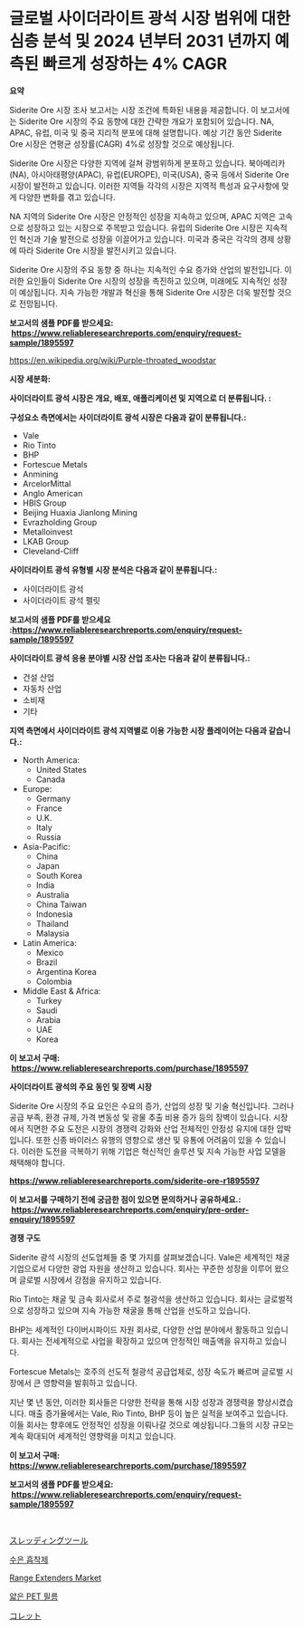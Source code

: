<p><h1>글로벌 사이더라이트 광석 시장 범위에 대한 심층 분석 및 2024 년부터 2031 년까지 예측된 빠르게 성장하는 4% CAGR</h1></p><p><strong>요약</strong></p>
<p><p>Siderite Ore 시장 조사 보고서는 시장 조건에 특화된 내용을 제공합니다. 이 보고서에는 Siderite Ore 시장의 주요 동향에 대한 간략한 개요가 포함되어 있습니다. NA, APAC, 유럽, 미국 및 중국 지리적 분포에 대해 설명합니다. 예상 기간 동안 Siderite Ore 시장은 연평균 성장률(CAGR) 4%로 성장할 것으로 예상됩니다.</p><p>Siderite Ore 시장은 다양한 지역에 걸쳐 광범위하게 분포하고 있습니다. 북아메리카(NA), 아시아태평양(APAC), 유럽(EUROPE), 미국(USA), 중국 등에서 Siderite Ore 시장이 발전하고 있습니다. 이러한 지역들 각각의 시장은 지역적 특성과 요구사항에 맞게 다양한 변화를 겪고 있습니다.</p><p>NA 지역의 Siderite Ore 시장은 안정적인 성장을 지속하고 있으며, APAC 지역은 고속으로 성장하고 있는 시장으로 주목받고 있습니다. 유럽의 Siderite Ore 시장은 지속적인 혁신과 기술 발전으로 성장을 이끌어가고 있습니다. 미국과 중국은 각각의 경제 상황에 따라 Siderite Ore 시장을 발전시키고 있습니다.</p><p>Siderite Ore 시장의 주요 동향 중 하나는 지속적인 수요 증가와 산업의 발전입니다. 이러한 요인들이 Siderite Ore 시장의 성장을 촉진하고 있으며, 미래에도 지속적인 성장이 예상됩니다. 지속 가능한 개발과 혁신을 통해 Siderite Ore 시장은 더욱 발전할 것으로 전망됩니다.</p></p>
<p><strong>보고서의 샘플 PDF를 받으세요: &nbsp;<a href="https://www.reliableresearchreports.com/enquiry/request-sample/1895597">https://www.reliableresearchreports.com/enquiry/request-sample/1895597</a></strong></p>
<p><a href="https://en.wikipedia.org/wiki/Purple-throated_woodstar">https://en.wikipedia.org/wiki/Purple-throated_woodstar</a></p>
<p><strong>시장 세분화:</strong></p>
<p><strong> 사이더라이트 광석 시장은 개요, 배포, 애플리케이션 및 지역으로 더 분류됩니다. :</strong></p>
<p><strong>구성요소 측면에서는 사이더라이트 광석 시장은 다음과 같이 분류됩니다.:</strong></p>
<p><ul><li>Vale</li><li>Rio Tinto</li><li>BHP</li><li>Fortescue Metals</li><li>Anmining</li><li>ArcelorMittal</li><li>Anglo American</li><li>HBIS Group</li><li>Beijing Huaxia Jianlong Mining</li><li>Evrazholding Group</li><li>Metalloinvest</li><li>LKAB Group</li><li>Cleveland-Cliff</li></ul></p>
<p><strong> 사이더라이트 광석 유형별 시장 분석은 다음과 같이 분류됩니다.:</strong></p>
<p><ul><li>사이더라이트 광석</li><li>사이더라이트 광석 펠릿</li></ul></p>
<p><strong>보고서의 샘플 PDF를 받으세요 :<a href="https://www.reliableresearchreports.com/enquiry/request-sample/1895597">https://www.reliableresearchreports.com/enquiry/request-sample/1895597</a></strong></p>
<p><strong> 사이더라이트 광석 응용 분야별 시장 산업 조사는 다음과 같이 분류됩니다.:</strong></p>
<p><ul><li>건설 산업</li><li>자동차 산업</li><li>소비재</li><li>기타</li></ul></p>
<p><strong>지역 측면에서 사이더라이트 광석 지역별로 이용 가능한 시장 플레이어는 다음과 같습니다.:</strong></p>
<p><ul>
    <li>
        North America:
        <ul>
            <li>United States</li>
            <li>Canada</li>
        </ul>
    </li>
    <li>
        Europe:
        <ul>
            <li>Germany</li>
            <li>France</li>
            <li>U.K.</li>
            <li>Italy</li>
            <li>Russia</li>
        </ul>
    </li>
    <li>
        Asia-Pacific:
        <ul>
            <li>China</li>
            <li>Japan</li>
            <li>South Korea</li>
            <li>India</li>
            <li>Australia</li>
            <li>China Taiwan</li>
            <li>Indonesia</li>
            <li>Thailand</li>
            <li>Malaysia</li>
        </ul>
    </li>
    <li>
        Latin America:
        <ul>
            <li>Mexico</li>
            <li>Brazil</li>
            <li>Argentina Korea</li>
            <li>Colombia</li>
        </ul>
    </li>
    <li>
        Middle East & Africa:
        <ul>
            <li>Turkey</li>
            <li>Saudi</li>
            <li>Arabia</li>
            <li>UAE</li>
            <li>Korea</li>
        </ul>
    </li>
    </ul></p>
<p><strong>이 보고서 구매: &nbsp;<a href="https://www.reliableresearchreports.com/purchase/1895597">https://www.reliableresearchreports.com/purchase/1895597</a></strong></p>
<p><strong>사이더라이트 광석의 주요 동인 및 장벽 시장</strong></p>
<p><p>Siderite Ore 시장의 주요 요인은 수요의 증가, 산업의 성장 및 기술 혁신입니다. 그러나 공급 부족, 환경 규제, 가격 변동성 및 광물 추출 비용 증가 등의 장벽이 있습니다. 시장에서 직면한 주요 도전은 시장의 경쟁력 강화와 산업 전체적인 안정성 유지에 대한 압박입니다. 또한 신종 바이러스 유행의 영향으로 생산 및 유통에 어려움이 있을 수 있습니다. 이러한 도전을 극복하기 위해 기업은 혁신적인 솔루션 및 지속 가능한 사업 모델을 채택해야 합니다.</p></p>
<p><strong><a href="https://www.reliableresearchreports.com/siderite-ore-r1895597">https://www.reliableresearchreports.com/siderite-ore-r1895597</a></strong></p>
<p><strong>이 보고서를 구매하기 전에 궁금한 점이 있으면 문의하거나 공유하세요.: &nbsp;<a href="https://www.reliableresearchreports.com/enquiry/pre-order-enquiry/1895597">https://www.reliableresearchreports.com/enquiry/pre-order-enquiry/1895597</a></strong></p>
<p><strong>경쟁 구도</strong></p>
<p><p>Siderite 광석 시장의 선도업체들 중 몇 가지를 살펴보겠습니다. Vale은 세계적인 채굴 기업으로서 다양한 광업 자원을 생산하고 있습니다. 회사는 꾸준한 성장을 이루어 왔으며 글로벌 시장에서 강점을 유지하고 있습니다.</p><p>Rio Tinto는 채굴 및 금속 회사로서 주로 철광석을 생산하고 있습니다. 회사는 글로벌적으로 성장하고 있으며 지속 가능한 채굴을 통해 산업을 선도하고 있습니다.</p><p>BHP는 세계적인 다이버시파이드 자원 회사로, 다양한 산업 분야에서 활동하고 있습니다. 회사는 전세계적으로 사업을 확장하고 있으며 안정적인 매출액을 유지하고 있습니다.</p><p>Fortescue Metals는 호주의 선도적 철광석 공급업체로, 성장 속도가 빠르며 글로벌 시장에서 큰 영향력을 발휘하고 있습니다.</p><p>지난 몇 년 동안, 이러한 회사들은 다양한 전략을 통해 시장 성장과 경쟁력을 향상시켰습니다. 매출 증가율에서는 Vale, Rio Tinto, BHP 등이 높은 실적을 보여주고 있습니다. 이들 회사는 향후에도 안정적인 성장을 이뤄나갈 것으로 예상됩니다.그들의 시장 규모는 계속 확대되어 세계적인 영향력을 미치고 있습니다.</p></p>
<p><strong>이 보고서 구매: &nbsp; <a href="https://www.reliableresearchreports.com/purchase/1895597">https://www.reliableresearchreports.com/purchase/1895597</a></strong></p>
<p><strong>보고서의 샘플 PDF를 받으세요: &nbsp;<a href="https://www.reliableresearchreports.com/enquiry/request-sample/1895597">https://www.reliableresearchreports.com/enquiry/request-sample/1895597</a></strong><strong></strong></p>
<p>&nbsp;</p>
<p><p><a href="https://github.com/TerrellConn/Market-Research-Report-List-2/blob/main/600126134624.md">スレッディングツール</a></p><p><a href="https://github.com/Nicolasrown5/Market-Research-Report-List-2/blob/main/299189744778.md">수은 흡착제</a></p><p><a href="https://github.com/julyju69/Market-Research-Report-List-4/blob/main/range-extenders-market.md">Range Extenders Market</a></p><p><a href="https://github.com/shampaakter36/Market-Research-Report-List-2/blob/main/240782144779.md">얇은 PET 필름</a></p><p><a href="https://github.com/schmahlson/Market-Research-Report-List-3/blob/main/866065134623.md">コレット</a></p></p>